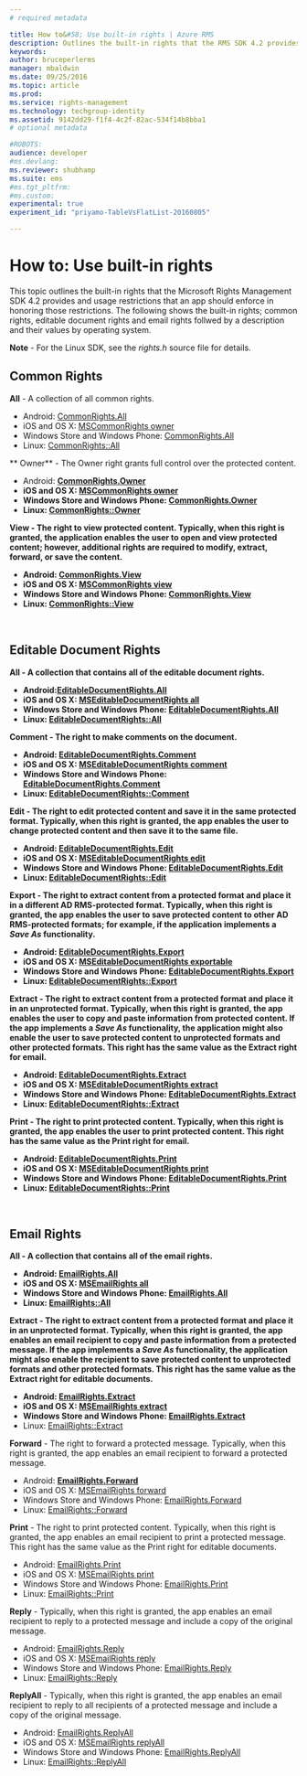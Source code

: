```yaml
---
# required metadata

title: How to&#58; Use built-in rights | Azure RMS
description: Outlines the built-in rights that the RMS SDK 4.2 provides and usage restrictions that an app should enforce in honoring those restrictions.
keywords:
author: bruceperlerms
manager: mbaldwin
ms.date: 09/25/2016
ms.topic: article
ms.prod:
ms.service: rights-management
ms.technology: techgroup-identity
ms.assetid: 9142dd29-f1f4-4c2f-82ac-534f14b8bba1
# optional metadata

#ROBOTS:
audience: developer
#ms.devlang:
ms.reviewer: shubhamp
ms.suite: ems
#ms.tgt_pltfrm:
#ms.custom:
experimental: true
experiment_id: "priyamo-TableVsFlatList-20160805"

---
```


# How to: Use built-in rights

This topic outlines the built-in rights that the Microsoft Rights Management SDK 4.2 provides and usage restrictions that an app should enforce in honoring those restrictions. The following shows the built-in rights; common rights, editable document rights and email rights follwed by a description and their values by operating system.

**Note** - For the Linux SDK, see the *rights.h* source file for details.

## Common Rights ##

**All** - A collection of all common rights.
- Android: [CommonRights.All](/information-protection/sdk/4.2/api/android/commonrights#msipcthin2_commonrights_class_java_ALL)
- iOS and OS X: [MSCommonRights owner](/information-protection/sdk/4.2/api/iOS/mscommonrights#msipcthin2_mscommonrights_interface_objc___NSString__owner_)
- Windows Store and Windows Phone: [CommonRights.All</strong>](/information-protection/sdk/4.2/api/winrt/commonrights#msipcthin2_commonrights)
- Linux: [CommonRights::All](http://azuread.github.io/rms-sdk-for-cpp/classrmscore_1_1modernapi_1_1CommonRights.html)

** Owner** - The Owner right grants full control over the protected content.
- Android: [<strong>CommonRights.Owner](/information-protection/sdk/4.2/api/android/commonrights#msipcthin2_commonrights_class_java_Owner)
- iOS and OS X: [MSCommonRights owner](/information-protection/sdk/4.2/api/iOS/mscommonrights#msipcthin2_mscommonrights_interface_objc___NSString__owner_)
- Windows Store and Windows Phone: [CommonRights.Owner](/information-protection/sdk/4.2/api/winrt/commonrights#msipcthin2_commonrights_owner)
- Linux: [CommonRights::Owner](http://azuread.github.io/rms-sdk-for-cpp/classrmscore_1_1modernapi_1_1CommonRights.html)

**View** - The right to view protected content. Typically, when this right is granted, the application enables the user to open and view protected content; however, additional rights are required to modify, extract, forward, or save the content.

- Android: [CommonRights.View](/information-protection/sdk/4.2/api/android/commonrights#msipcthin2_commonrights_class_java_View)
- iOS and OS X: [MSCommonRights view](/information-protection/sdk/4.2/api/iOS/mscommonrights#msipcthin2_mscommonrights_interface_objc___NSString__owner_)
- Windows Store and Windows Phone: [CommonRights.View](/information-protection/sdk/4.2/api/android/commonrights#msipcthin2_commonrights_class_java_View)
- Linux: [CommonRights::View](http://azuread.github.io/rms-sdk-for-cpp/classrmscore_1_1modernapi_1_1CommonRights.html)</li>

 

## Editable Document Rights ##
**All** - A collection that contains all of the editable document rights.
- Android:[EditableDocumentRights.All](/information-protection/sdk/4.2/api/android/editabledocumentrights#msipcthin2_editabledocumentrights_class_java_ALL)
- iOS and OS X: [MSEditableDocumentRights all](/information-protection/sdk/4.2/api/iOS/mseditabledocumentrights#msipcthin2_mseditabledocumentrights_interface_objc)
- Windows Store and Windows Phone: [EditableDocumentRights.All](/information-protection/sdk/4.2/api/winrt/editabledocumentrights#msipcthin2_editabledocumentrights_all)
- Linux: [EditableDocumentRights::All](http://azuread.github.io/rms-sdk-for-cpp/classrmscore_1_1modernapi_1_1EditableDocumentRights.html)

**Comment** - The right to make comments on the document.
- Android: [EditableDocumentRights.Comment](/information-protection/sdk/4.2/api/android/editabledocumentrights#msipcthin2_editabledocumentrights_class_java_Comment)
- iOS and OS X: [MSEditableDocumentRights comment](/information-protection/sdk/4.2/api/iOS/mseditabledocumentrights#msipcthin2_mseditabledocumentrights_interface_objc)
- Windows Store and Windows Phone: [EditableDocumentRights.Comment](/information-protection/sdk/4.2/api/winrt/editabledocumentrights#msipcthin2_editabledocumentrights__comment)
- Linux: [EditableDocumentRights::Comment](http://azuread.github.io/rms-sdk-for-cpp/classrmscore_1_1modernapi_1_1EditableDocumentRights.html)

**Edit** - The right to edit protected content and save it in the same protected format. Typically, when this right is granted, the app enables the user to change protected content and then save it to the same file.
- Android: [EditableDocumentRights.Edit](/information-protection/sdk/4.2/api/android/editabledocumentrights#msipcthin2_editabledocumentrights_class_java_Edit)
- iOS and OS X: [MSEditableDocumentRights edit](/information-protection/sdk/4.2/api/iOS/mseditabledocumentrights#msipcthin2_mseditabledocumentrights_interface_objc)
- Windows Store and Windows Phone: [EditableDocumentRights.Edit](/information-protection/sdk/4.2/api/winrt/editabledocumentrights#msipcthin2_editabledocumentrights_edit)
- Linux: [EditableDocumentRights::Edit](http://azuread.github.io/rms-sdk-for-cpp/classrmscore_1_1modernapi_1_1EditableDocumentRights.html)

**Export** - The right to extract content from a protected format and place it in a different AD RMS-protected format. Typically, when this right is granted, the app enables the user to save protected content to other AD RMS-protected formats; for example, if the application implements a *Save As* functionality.

- Android: [EditableDocumentRights.Export](/information-protection/sdk/4.2/api/android/editabledocumentrights#msipcthin2_editabledocumentrights_class_java_Export)
- iOS and OS X: [MSEditableDocumentRights exportable](/information-protection/sdk/4.2/api/iOS/mseditabledocumentrights#msipcthin2_mseditabledocumentrights_interface_objc)
- Windows Store and Windows Phone: [EditableDocumentRights.Export](/information-protection/sdk/4.2/api/winrt/editabledocumentrights#msipcthin2_editabledocumentrights_export)
- Linux: [EditableDocumentRights::Export](http://azuread.github.io/rms-sdk-for-cpp/classrmscore_1_1modernapi_1_1EditableDocumentRights.html)

**Extract** - The right to extract content from a protected format and place it in an unprotected format. Typically, when this right is granted, the app enables the user to copy and paste information from protected content. If the app implements a <em>Save As</em> functionality, the application might also enable the user to save protected content to unprotected formats and other protected formats. This right has the same value as the Extract right for email.

- Android: [EditableDocumentRights.Extract](/information-protection/sdk/4.2/api/android/editabledocumentrights#msipcthin2_editabledocumentrights_class_java_Extract)
- iOS and OS X: [MSEditableDocumentRights extract](/information-protection/sdk/4.2/api/iOS/mseditabledocumentrights#msipcthin2_mseditabledocumentrights_interface_objc)
- Windows Store and Windows Phone: [EditableDocumentRights.Extract](/information-protection/sdk/4.2/api/winrt/editabledocumentrights#msipcthin2_editabledocumentrights_extract)
- Linux: [EditableDocumentRights::Extract](http://azuread.github.io/rms-sdk-for-cpp/classrmscore_1_1modernapi_1_1EditableDocumentRights.html)

**Print** - The right to print protected content. Typically, when this right is granted, the app enables the user to print protected content. This right has the same value as the Print right for email.

- Android: [EditableDocumentRights.Print](/information-protection/sdk/4.2/api/android/editabledocumentrights#msipcthin2_editabledocumentrights_class_java_Print)
- iOS and OS X: [MSEditableDocumentRights print](/information-protection/sdk/4.2/api/iOS/mseditabledocumentrights#msipcthin2_mseditabledocumentrights_interface_objc)
- Windows Store and Windows Phone: [EditableDocumentRights.Print](/information-protection/sdk/4.2/api/winrt/editabledocumentrights#msipcthin2_editabledocumentrights_print)
- Linux: [EditableDocumentRights::Print](http://azuread.github.io/rms-sdk-for-cpp/classrmscore_1_1modernapi_1_1EditableDocumentRights.html)

 

## Email Rights ##

**All** - A collection that contains all of the email rights.
- Android: [EmailRights.All](/information-protection/sdk/4.2/api/android/emailrights#msipcthin2_emailrights_class_java_ALL)
- iOS and OS X: [MSEmailRights all](/information-protection/sdk/4.2/api/iOS/msemailrights#msipcthin2_msemailrights_interface_objc)
- Windows Store and Windows Phone: [EmailRights.All](/information-protection/sdk/4.2/api/winrt/emailrights#msipcthin2_emailrights_all)
- Linux: [EmailRights::All](http://azuread.github.io/rms-sdk-for-cpp/classrmscore_1_1modernapi_1_1EmailRights.html)

**Extract** - The right to extract content from a protected format and place it in an unprotected format. Typically, when this right is granted, the app enables an email recipient to copy and paste information from a protected message. If the app implements a <em>Save As</em> functionality, the application might also enable the recipient to save protected content to unprotected formats and other protected formats. This right has the same value as the Extract right for editable documents.

- Android: [EmailRights.Extract](/information-protection/sdk/4.2/api/android/emailrights#msipcthin2_emailrights_class_java_Extract)
- iOS and OS X: [MSEmailRights extract](/information-protection/sdk/4.2/api/iOS/msemailrights#msipcthin2_msemailrights_interface_objc)
- Windows Store and Windows Phone: [EmailRights.Extract</strong>](/information-protection/sdk/4.2/api/winrt/emailrights#msipcthin2_emailrights_extract)
- Linux: [EmailRights::Extract](http://azuread.github.io/rms-sdk-for-cpp/classrmscore_1_1modernapi_1_1EmailRights.html)

**Forward** - The right to forward a protected message. Typically, when this right is granted, the app enables an email recipient to forward a protected message.
- Android: [<strong>EmailRights.Forward</strong>](/information-protection/sdk/4.2/api/android/emailrights#msipcthin2_emailrights_class_java_Forward)
- iOS and OS X: [MSEmailRights forward](/information-protection/sdk/4.2/api/iOS/msemailrights#msipcthin2_msemailrights_interface_objc)
- Windows Store and Windows Phone: [EmailRights.Forward](/information-protection/sdk/4.2/api/winrt/emailrights#msipcthin2_emailrights_forward)
- Linux: [EmailRights::Forward](http://azuread.github.io/rms-sdk-for-cpp/classrmscore_1_1modernapi_1_1EmailRights.html)

**Print** - The right to print protected content. Typically, when this right is granted, the app enables an email recipient to print a protected message. This right has the same value as the Print right for editable documents.

- Android: [EmailRights.Print](/information-protection/sdk/4.2/api/android/emailrights#msipcthin2_emailrights_class_java_Print)
- iOS and OS X: [MSEmailRights print](/information-protection/sdk/4.2/api/iOS/msemailrights#msipcthin2_msemailrights_interface_objc)
- Windows Store and Windows Phone: [EmailRights.Print](/information-protection/sdk/4.2/api/winrt/emailrights#msipcthin2_emailrights_print)
- Linux: [EmailRights::Print](http://azuread.github.io/rms-sdk-for-cpp/classrmscore_1_1modernapi_1_1EmailRights.html)

**Reply** - Typically, when this right is granted, the app enables an email recipient to reply to a protected message and include a copy of the original message.

- Android: [EmailRights.Reply](/information-protection/sdk/4.2/api/android/emailrights#msipcthin2_emailrights_class_java_Reply)
- iOS and OS X: [MSEmailRights reply](/information-protection/sdk/4.2/api/iOS/msemailrights#msipcthin2_msemailrights_interface_objc)
- Windows Store and Windows Phone: [EmailRights.Reply](/information-protection/sdk/4.2/api/winrt/emailrights#msipcthin2_emailrights_reply)
- Linux: [EmailRights::Reply](http://azuread.github.io/rms-sdk-for-cpp/classrmscore_1_1modernapi_1_1EmailRights.html)

**ReplyAll** - Typically, when this right is granted, the app enables an email recipient to reply to all recipients of a protected message and include a copy of the original message.

- Android: [EmailRights.ReplyAll</strong>](/information-protection/sdk/4.2/api/android/emailrights#msipcthin2_emailrights_class_java_ReplyAll)
- iOS and OS X: [MSEmailRights replyAll](/information-protection/sdk/4.2/api/iOS/msemailrights#msipcthin2_msemailrights_interface_objc)
- Windows Store and Windows Phone: [EmailRights.ReplyAll](/information-protection/sdk/4.2/api/winrt/emailrights#msipcthin2_emailrights_replyall)
- Linux: [EmailRights::ReplyAll](http://azuread.github.io/rms-sdk-for-cpp/classrmscore_1_1modernapi_1_1EmailRights.html)

 

 

 
